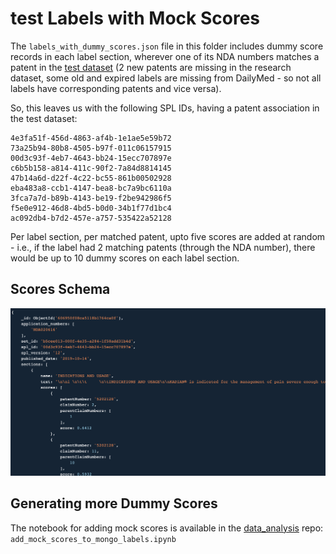 # test Labels with Mock Scores

The `labels_with_dummy_scores.json` file in this folder includes dummy score records in each label section, wherever one of its NDA numbers matches a patent in the [test dataset](../) (2 new patents are missing in the research dataset, some old and expired labels are missing from DailyMed - so not all labels have corresponding patents and vice versa).

So, this leaves us with the following SPL IDs, having a patent association in the test dataset:
```
4e3fa51f-456d-4863-af4b-1e1ae5e59b72
73a25b94-80b8-4505-b97f-011c06157915
00d3c93f-4eb7-4643-bb24-15ecc707897e
c6b5b158-a814-411c-90f2-7a84d8814145
47b14a6d-d22f-4c22-bc55-861b00502928
eba483a8-ccb1-4147-bea8-bc7a9bc6110a
3fca7a7d-b89b-4143-be19-f2be942986f5
f5e0e912-46d8-4bd5-b0d0-34b1f77d1bc4
ac092db4-b7d2-457e-a757-535422a52128
```

Per label section, per matched patent, upto five scores are added at random - i.e., if the label had 2 matching patents (through the NDA number), there would be up to 10 dummy scores on each label section.

## Scores Schema

![Scores Schema](../assets/scores_schema.png)

## Generating more Dummy Scores

The notebook for adding mock scores is available in the [data_analysis](https://github.com/pharmaDB/data_analysis/tree/main/ds_notebook/notebooks) repo: `add_mock_scores_to_mongo_labels.ipynb`
